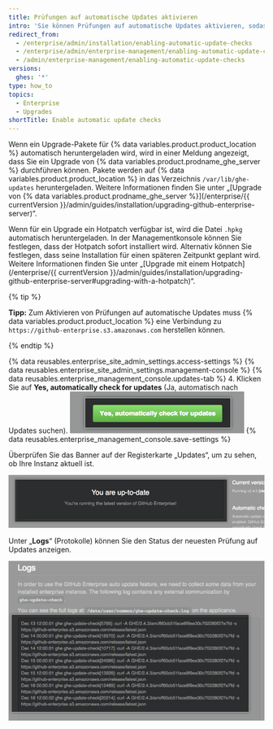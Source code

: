 ```yaml
---
title: Prüfungen auf automatische Updates aktivieren
intro: 'Sie können Prüfungen auf automatische Updates aktivieren, sodass {% data variables.product.product_location %} nach der neuesten {% data variables.product.prodname_ghe_server %}-Version sucht und diese herunterlädt.'
redirect_from:
  - /enterprise/admin/installation/enabling-automatic-update-checks
  - /enterprise/admin/enterprise-management/enabling-automatic-update-checks
  - /admin/enterprise-management/enabling-automatic-update-checks
versions:
  ghes: '*'
type: how_to
topics:
  - Enterprise
  - Upgrades
shortTitle: Enable automatic update checks
---
```


Wenn ein Upgrade-Pakete für {% data variables.product.product_location %} automatisch heruntergeladen wird, wird in einer Meldung angezeigt, dass Sie ein Upgrade von {% data variables.product.prodname_ghe_server %} durchführen können. Pakete werden auf {% data variables.product.product_location %} in das Verzeichnis `/var/lib/ghe-updates` heruntergeladen. Weitere Informationen finden Sie unter „[Upgrade von {% data variables.product.prodname_ghe_server %}](/enterprise/{{ currentVersion }}/admin/guides/installation/upgrading-github-enterprise-server)“.

Wenn für ein Upgrade ein Hotpatch verfügbar ist, wird die Datei `.hpkg` automatisch heruntergeladen. In der Managementkonsole können Sie festlegen, dass der Hotpatch sofort installiert wird. Alternativ können Sie festlegen, dass seine Installation für einen späteren Zeitpunkt geplant wird. Weitere Informationen finden Sie unter „[Upgrade mit einem Hotpatch](/enterprise/{{ currentVersion }}/admin/guides/installation/upgrading-github-enterprise-server#upgrading-with-a-hotpatch)“.

{% tip %}

**Tipp:** Zum Aktivieren von Prüfungen auf automatische Updates muss {% data variables.product.product_location %} eine Verbindung zu `https://github-enterprise.s3.amazonaws.com` herstellen können.

{% endtip %}

{% data reusables.enterprise_site_admin_settings.access-settings %}
{% data reusables.enterprise_site_admin_settings.management-console %}
{% data reusables.enterprise_management_console.updates-tab %}
4. Klicken Sie auf **Yes, automatically check for updates** (Ja, automatisch nach Updates suchen). ![Schaltfläche zum Aktivieren automatischer Updates](/assets/images/enterprise/management-console/enable_updates_button.png)
{% data reusables.enterprise_management_console.save-settings %}

Überprüfen Sie das Banner auf der Registerkarte „Updates“, um zu sehen, ob Ihre Instanz aktuell ist.

![Banner mit Ihrer GitHub Enterprise Server-Version](/assets/images/enterprise/management-console/up-to-date-banner.png)

Unter „**Logs**“ (Protokolle) können Sie den Status der neuesten Prüfung auf Updates anzeigen.

![Protokolle für das Update](/assets/images/enterprise/management-console/update-log.png)
